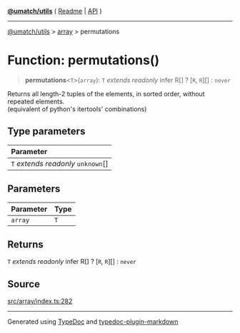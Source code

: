 [**@umatch/utils**](../../README.md) ( [Readme](../../README.md) \| [API](../../API.md) )

---

[@umatch/utils](../../API.md) > [array](../README.md) > permutations

# Function: permutations()

> **permutations**\<`T`\>(`array`): `T` _extends_ _readonly_ infer R[] ? [`R`, `R`][] : `never`

Returns all length-2 tuples of the elements, in sorted order,
without repeated elements.<br>
(equivalent of python's itertools' combinations)

## Type parameters

| Parameter                            |
| :----------------------------------- |
| `T` _extends_ _readonly_ `unknown`[] |

## Parameters

| Parameter | Type |
| :-------- | :--- |
| `array`   | `T`  |

## Returns

`T` _extends_ _readonly_ infer R[] ? [`R`, `R`][] : `never`

## Source

[src/array/index.ts:282](https://github.com/umatch-oficial/utils/blob/00cf87f/src/array/index.ts#L282)

---

Generated using [TypeDoc](https://typedoc.org/) and [typedoc-plugin-markdown](https://www.npmjs.com/package/typedoc-plugin-markdown)
